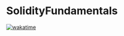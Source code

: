 # SolidityFundamentals
[![wakatime](https://wakatime.com/badge/user/018e45d9-f981-438a-9452-a66b509ccb2f.svg)](https://wakatime.com/@018e45d9-f981-438a-9452-a66b509ccb2f)
